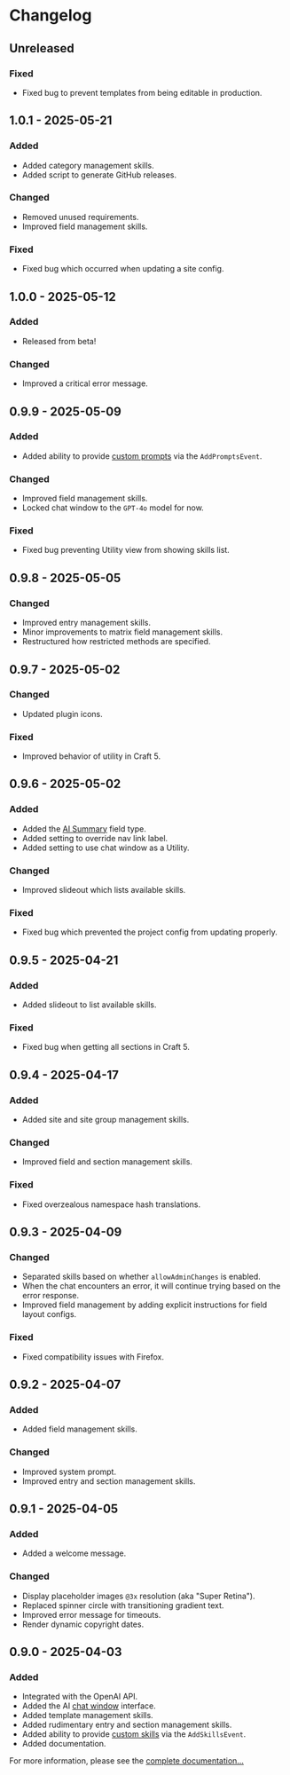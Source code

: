 # Changelog

## Unreleased

### Fixed
- Fixed bug to prevent templates from being editable in production.

## 1.0.1 - 2025-05-21

### Added
- Added category management skills.
- Added script to generate GitHub releases.

### Changed
- Removed unused requirements.
- Improved field management skills.

### Fixed
- Fixed bug which occurred when updating a site config.

## 1.0.0 - 2025-05-12

### Added
- Released from beta!

### Changed
- Improved a critical error message.

## 0.9.9 - 2025-05-09

### Added
- Added ability to provide [custom prompts](https://plugins.doublesecretagency.com/sidekick/customize/add-prompts) via the `AddPromptsEvent`.

### Changed
- Improved field management skills.
- Locked chat window to the `GPT-4o` model for now.

### Fixed
- Fixed bug preventing Utility view from showing skills list.

## 0.9.8 - 2025-05-05

### Changed
- Improved entry management skills.
- Minor improvements to matrix field management skills.
- Restructured how restricted methods are specified.

## 0.9.7 - 2025-05-02

### Changed
- Updated plugin icons.

### Fixed
- Improved behavior of utility in Craft 5.

## 0.9.6 - 2025-05-02

### Added
- Added the [AI Summary](https://plugins.doublesecretagency.com/sidekick/fields/ai-summary) field type.
- Added setting to override nav link label.
- Added setting to use chat window as a Utility.

### Changed
- Improved slideout which lists available skills.

### Fixed
- Fixed bug which prevented the project config from updating properly.

## 0.9.5 - 2025-04-21

### Added
- Added slideout to list available skills.

### Fixed
- Fixed bug when getting all sections in Craft 5.

## 0.9.4 - 2025-04-17

### Added
- Added site and site group management skills.

### Changed
- Improved field and section management skills.

### Fixed
- Fixed overzealous namespace hash translations.

## 0.9.3 - 2025-04-09

### Changed
- Separated skills based on whether `allowAdminChanges` is enabled.
- When the chat encounters an error, it will continue trying based on the error response.
- Improved field management by adding explicit instructions for field layout configs.

### Fixed
- Fixed compatibility issues with Firefox.

## 0.9.2 - 2025-04-07

### Added
- Added field management skills.

### Changed
- Improved system prompt.
- Improved entry and section management skills.

## 0.9.1 - 2025-04-05

### Added
- Added a welcome message.

### Changed
- Display placeholder images `@3x` resolution (aka "Super Retina").
- Replaced spinner circle with transitioning gradient text.
- Improved error message for timeouts.
- Render dynamic copyright dates.

## 0.9.0 - 2025-04-03

### Added
- Integrated with the OpenAI API.
- Added the AI [chat window](https://plugins.doublesecretagency.com/sidekick/chat/how-it-works) interface.
- Added template management skills.
- Added rudimentary entry and section management skills.
- Added ability to provide [custom skills](https://plugins.doublesecretagency.com/sidekick/chat/custom-skills) via the `AddSkillsEvent`.
- Added documentation.

For more information, please see the [complete documentation...](https://plugins.doublesecretagency.com/sidekick/)
